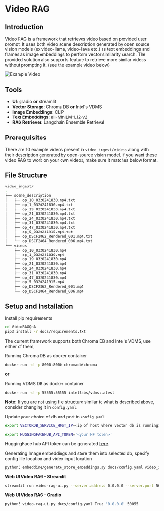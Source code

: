 # Video RAG

## Introduction

Video RAG is a framework that retrieves video based on provided user prompt. It uses both video scene description generated by open source vision models (ex video-llama, video-llava etc.) as text embeddings and frames as image embeddings to perform vector similarity search. The provided solution also supports feature to retrieve more similar videos without prompting it. (see the example video below)

![Example Video](docs/visual-rag-demo.gif)

## Tools

- **UI**: gradio **or** streamlit
- **Vector Storage**: Chroma DB **or** Intel's VDMS
- **Image Embeddings**: CLIP
- **Text Embeddings**: all-MiniLM-L12-v2
- **RAG Retriever**: Langchain Ensemble Retrieval

## Prerequisites

There are 10 example videos present in `video_ingest/videos` along with their description generated by open-source vision model.
If you want these video RAG to work on your own videos, make sure it matches below format.

## File Structure

```bash
video_ingest/
.
├── scene_description
│   ├── op_10_0320241830.mp4.txt
│   ├── op_1_0320241830.mp4.txt
│   ├── op_19_0320241830.mp4.txt
│   ├── op_21_0320241830.mp4.txt
│   ├── op_24_0320241830.mp4.txt
│   ├── op_31_0320241830.mp4.txt
│   ├── op_47_0320241830.mp4.txt
│   ├── op_5_0320241915.mp4.txt
│   ├── op_DSCF2862_Rendered_001.mp4.txt
│   └── op_DSCF2864_Rendered_006.mp4.txt
└── videos
    ├── op_10_0320241830.mp4
    ├── op_1_0320241830.mp4
    ├── op_19_0320241830.mp4
    ├── op_21_0320241830.mp4
    ├── op_24_0320241830.mp4
    ├── op_31_0320241830.mp4
    ├── op_47_0320241830.mp4
    ├── op_5_0320241915.mp4
    ├── op_DSCF2862_Rendered_001.mp4
    └── op_DSCF2864_Rendered_006.mp4
```

## Setup and Installation

Install pip requirements

```bash
cd VideoRAGQnA
pip3 install -r docs/requirements.txt
```

The current framework supports both Chroma DB and Intel's VDMS, use either of them,

Running Chroma DB as docker container

```bash
docker run -d -p 8000:8000 chromadb/chroma
```

**or**

Running VDMS DB as docker container

```bash
docker run -d -p 55555:55555 intellabs/vdms:latest
```

**Note:** If you are not using file structure similar to what is described above, consider changing it in `config.yaml`.

Update your choice of db and port in `config.yaml`.

```bash
export VECTORDB_SERVICE_HOST_IP=<ip of host where vector db is running>

export HUGGINGFACEHUB_API_TOKEN='<your HF token>'
```

HuggingFace hub API token can be generated [here](https://huggingface.co/login?next=%2Fsettings%2Ftokens).

Generating Image embeddings and store them into selected db, specify config file location and video input location

```bash
python3 embedding/generate_store_embeddings.py docs/config.yaml video_ingest/videos/
```

**Web UI Video RAG - Streamlit**

```bash
streamlit run video-rag-ui.py --server.address 0.0.0.0 --server.port 50055
```

**Web UI Video RAG - Gradio**

```bash
python3 video-rag-ui.py docs/config.yaml True '0.0.0.0' 50055
```